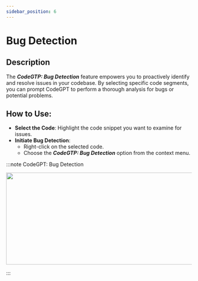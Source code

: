 ```yaml
---
sidebar_position: 6
---
```


# Bug Detection

## Description
The ***CodeGTP: Bug Detection*** feature empowers you to proactively identify and resolve issues in your codebase. By selecting specific code segments, you can prompt CodeGPT to perform a thorough analysis for bugs or potential problems.

## How to Use:
- **Select the Code**: Highlight the code snippet you want to examine for issues.
- **Initiate Bug Detection**:
    - Right-click on the selected code.
    - Choose the ***CodeGTP: Bug Detection*** option from the context menu.

:::note CodeGPT: Bug Detection
<p align="center">
  <img width="550" height="250" src="https://github.com/davila7/code-gpt-docs/assets/6216945/09e399fc-40d0-48c6-be7d-4224579380d4" />
</p>
:::



